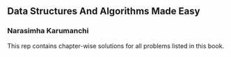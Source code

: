 ## Data Structures And Algorithms Made Easy
### Narasimha Karumanchi

This rep contains chapter-wise solutions for all problems listed in this book.
